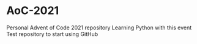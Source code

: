 # AoC-2021
Personal Advent of Code 2021 repository
Learning Python with this event
Test repository to start using GitHub
